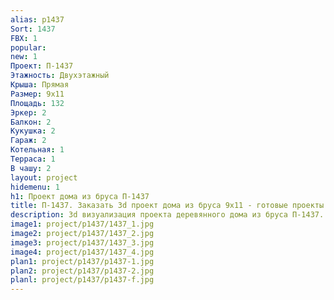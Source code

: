 ```yaml
---
alias: p1437
Sort: 1437
FBX: 1
popular: 
new: 1
Проект: П-1437
Этажность: Двухэтажный
Крыша: Прямая
Размер: 9х11
Площадь: 132
Эркер: 2
Балкон: 2
Кукушка: 2
Гараж: 2
Котельная: 1
Терраса: 1
В чашу: 2
layout: project
hidemenu: 1
h1: Проект дома из бруса П-1437
title: П-1437. Заказать 3d проект дома из бруса 9х11 - готовые проекты
description: 3d визуализация проекта деревянного дома из бруса П-1437. Площадь 132 м2, размер 9х11. Вы можете внести любые изменения в проект.
image1: project/p1437/1437_1.jpg
image2: project/p1437/1437_2.jpg
image3: project/p1437/1437_3.jpg
image4: project/p1437/1437_4.jpg
plan1: project/p1437/p1437-1.jpg
plan2: project/p1437/p1437-2.jpg
planl: project/p1437/p1437-f.jpg
---
```

